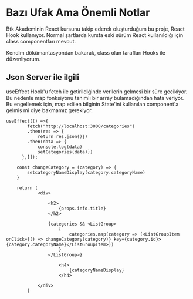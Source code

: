 # Bazı Ufak Ama Önemli Notlar

Btk Akademinin React kursunu takip ederek oluşturduğum bu proje, React Hook kullanıyor. Normal şartlarda kursta eski sürüm React kullanıldığı için class componentları mevcut.

Kendim dökümantasyondan bakarak, class olan tarafları Hooks ile düzenliyorum.

## Json Server ile ilgili

useEffect Hook'u fetch ile getirildiğinde verilerin gelmesi bir süre gecikiyor. Bu nedenle map fonksiyonu tanımlı bir array bulamadığından hata veriyor. Bu engellemek için, map edilen bilginin State'ini kullanılan component'a gelmiş mi diye bakmamız gerekiyor.

```
useEffect(() =>{
        fetch("http://localhost:3000/categories")
        .then(res => {
            return res.json()})
        .then(data => {
            console.log(data)
            setCategories(data)})
      },[]);
    
    const changeCategory = (category) => {
        setcategoryNameDisplay(category.categoryName)
    }

    return (
            <div>
                
                <h2>
                    {props.info.title}
                </h2>

                {categories && <ListGroup>
                    {
                        categories.map(category => (<ListGroupItem onClick={() => changeCategory(category)} key={category.id}>{category.categoryName}</ListGroupItem>))
                    }
                </ListGroup>}
            
                    <h4>
                        {categoryNameDisplay}
                    </h4>

            </div>
        )

```
